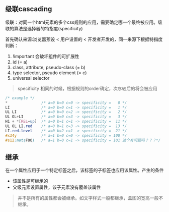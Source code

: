 ## 级联cascading
级联：对同一个html元素的多个css规则的应用，需要确定哪一个最终被应用。级联的算法是选择器的特指度(specificity)

首先确认来源:浏览器预设 < 用户设置的 <  开发者开发的，同一来源下根据特指度判断：
1. !important  会破坏组件的可扩展性
2. id (= a)
3. class, attribute, pseudo-class  (= b)
4. type selector, pseudo element (= c)
5. universal selector

>  specificity 相同的时候，根据规则的order确定，次序较后的将会被应用

  ```css
  /* example */
  *               /* a=0 b=0 c=0 -> specificity =   0 */
  LI              /* a=0 b=0 c=1 -> specificity =   1 */
  UL LI           /* a=0 b=0 c=2 -> specificity =   2 */
  UL OL+LI        /* a=0 b=0 c=3 -> specificity =   3 */
  H1 + *[REL=up]  /* a=0 b=1 c=1 -> specificity =  11 */
  UL OL LI.red    /* a=0 b=1 c=3 -> specificity =  13 */
  LI.red.level    /* a=0 b=2 c=1 -> specificity =  21 */
  #x34y           /* a=1 b=0 c=0 -> specificity = 100 */
  #s12:not(FOO)   /* a=1 b=0 c=1 -> specificity = 101 这个有问题吗？？？*/ 
  ```

## 继承
在一个属性应用于一个特定标签之后，该标签的子标签也应用该属性。产生的条件
  * 该属性是可继承的
  * 父级元素设置属性，该子元素没有覆盖该属性
  
> 并不是所有的属性都会被继承。如文字样式一般都继承，盒图的宽高一般不继承。